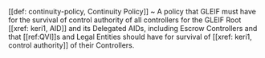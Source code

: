 [[def: continuity-policy, Continuity Policy]]
~ A policy that GLEIF must have for the survival of control authority of all controllers for the GLEIF Root [[xref: keri1, AID]] and its Delegated AIDs, including Escrow Controllers and that [[ref:QVI]]s and Legal Entities should have for survival of [[xref: keri1, control authority]] of their Controllers.